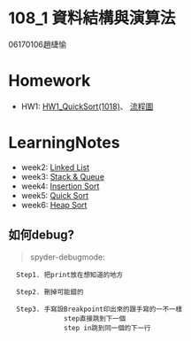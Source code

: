 # 108_1 資料結構與演算法
06170106趙緁愉

# Homework
* HW1:
[HW1_QuickSort(1018)](https://nbviewer.jupyter.org/github/zhaoqieyu/LearningNotes/blob/master/04_Quick%20Sort/HW1_QuickSort%281018%29.ipynb)、
[流程圖](https://github.com/zhaoqieyu/LearningNotes/blob/master/04_Quick%20Sort/%E6%B5%81%E7%A8%8B%E5%9C%96.jpg)

# LearningNotes
* week2:
[Linked List](https://github.com/zhaoqieyu/LearningNotes/tree/master/01_Linked%20List)
* week3:
[Stack & Queue](https://github.com/zhaoqieyu/LearningNotes/tree/master/02_Stack%26Queue)
* week4:
[Insertion Sort](https://github.com/zhaoqieyu/LearningNotes/tree/master/03_Insertion%20Sort)
* week5:
[Quick Sort](https://github.com/zhaoqieyu/LearningNotes/tree/master/04_Quick%20Sort)
* week6:
[Heap Sort](https://github.com/zhaoqieyu/LearningNotes/tree/master/05_Heap%20Sort)


## 如何debug?
  >spyder-debugmode:
  
      Step1. 把print放在想知道的地方
             
      Step2. 刪掉可能錯的
             
      Step3. 手寫設Breakpoint印出來的跟手寫的一不一樣
                  step直接跳到下一個
                  step in跳到同一個的下一行
      
